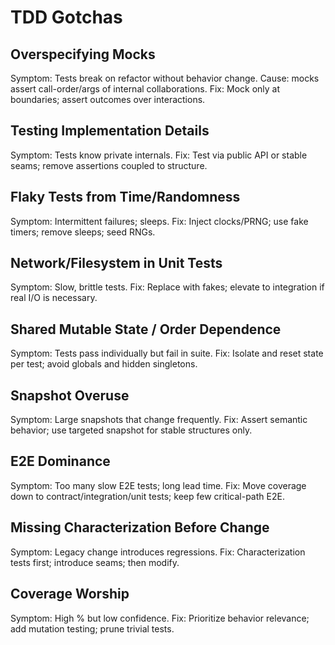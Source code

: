 # TDD Gotchas

## Overspecifying Mocks

Symptom: Tests break on refactor without behavior change. Cause: mocks assert call-order/args of internal collaborations. Fix: Mock only at boundaries; assert outcomes over interactions.

## Testing Implementation Details

Symptom: Tests know private internals. Fix: Test via public API or stable seams; remove assertions coupled to structure.

## Flaky Tests from Time/Randomness

Symptom: Intermittent failures; sleeps. Fix: Inject clocks/PRNG; use fake timers; remove sleeps; seed RNGs.

## Network/Filesystem in Unit Tests

Symptom: Slow, brittle tests. Fix: Replace with fakes; elevate to integration if real I/O is necessary.

## Shared Mutable State / Order Dependence

Symptom: Tests pass individually but fail in suite. Fix: Isolate and reset state per test; avoid globals and hidden singletons.

## Snapshot Overuse

Symptom: Large snapshots that change frequently. Fix: Assert semantic behavior; use targeted snapshot for stable structures only.

## E2E Dominance

Symptom: Too many slow E2E tests; long lead time. Fix: Move coverage down to contract/integration/unit tests; keep few critical-path E2E.

## Missing Characterization Before Change

Symptom: Legacy change introduces regressions. Fix: Characterization tests first; introduce seams; then modify.

## Coverage Worship

Symptom: High % but low confidence. Fix: Prioritize behavior relevance; add mutation testing; prune trivial tests.


